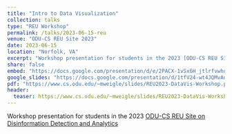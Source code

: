 ```yaml
---
title: "Intro to Data Visualization"
collection: talks
type: "REU Workshop"
permalink: /talks/2023-06-15-reu
venue: "ODU-CS REU Site 2023"
date: 2023-06-15
location: "Norfolk, VA"
excerpt: "Workshop presentation for students in the 2023 [ODU-CS REU Site on Disinformation Detection and Analytics](https://oducsreu.github.io/)"
share: false
embed: "https://docs.google.com/presentation/d/e/2PACX-1vSx6H_jtlrfvwhqI0t6S_Fd8yeucaizcYizscGbQFsJq0xVcwEJbngfJEICs5K99yWwjEaGdbRPIc6z/embed?start=false&loop=false&delayms=3000"
google_slides: "https://docs.google.com/presentation/d/1tfV24-wt4JQMvAdB_5gWZo2z2cUCYnmatb_3dYhIM40/"
pdf: "https://www.cs.odu.edu/~mweigle/slides/REU2023-DataVis-Workshop.pdf"
header:
  teaser: https://www.cs.odu.edu/~mweigle/slides/REU2023-DataVis-Workshop.png
---
```

Workshop presentation for students in the 2023 [ODU-CS REU Site on Disinformation Detection and Analytics](https://oducsreu.github.io/)
